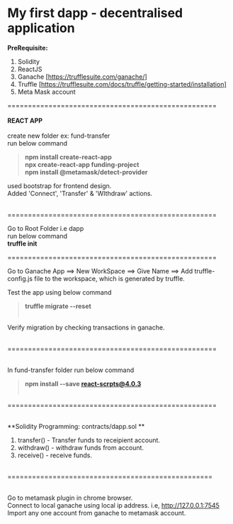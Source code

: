 # My first dapp - decentralised application

**PreRequisite:**
1. Solidity
2. ReactJS
3. Ganache [https://trufflesuite.com/ganache/]
4. Truffle [https://trufflesuite.com/docs/truffle/getting-started/installation]
5. Meta Mask account

===================================================<br/><br/>
**REACT APP**<br/><br/>
create new folder ex: fund-transfer <br/>
run below command<br/>
> **npm install create-react-app**<br/>
> **npx create-react-app funding-project**<br/>
> **npm install @metamask/detect-provider**<br/>

used bootstrap for frontend design.<br/>
Added 'Connect', 'Transfer' & 'WIthdraw' actions.<br/><br/>

===================================================

Go to Root Folder i.e dapp<br/>
run below command<br/>
**truffle init**<br/>

===================================================

Go to Ganache App ==> New WorkSpace ==> Give Name ==> Add truffle-config.js file to the workspace, which is generated by truffle.

Test the app using below command<br/>
> **truffle migrate --reset**<br/><br/>

Verify migration by checking transactions in ganache.<br/><br/>

===================================================<br/><br/>

In fund-transfer folder run below command<br/>
> **npm install --save react-scrpts@4.0.3**<br/><br/>

===================================================<br/><br/>

**Solidity Programming: contracts/dapp.sol **<br/>
1. transfer() - Transfer funds to receipient account.<br/>
2. withdraw() - withdraw funds from account.<br/>
3. receive() - receive funds.<br/><br/>

==================================================<br/><br/>

Go to metamask plugin in chrome browser.<br/>
Connect to local ganache using local ip address. i.e, http://127.0.0.1:7545<br/>
Import any one account from ganache to metamask account.<br/><br/>

